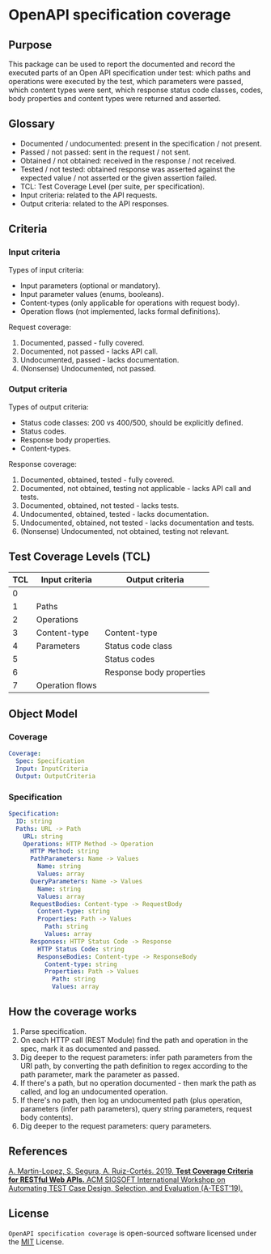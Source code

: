 # OpenAPI specification coverage

## Purpose

This package can be used to report the documented and record the executed parts of
 an Open API specification under test: which paths and operations were
 executed by the test, which parameters were passed, which content types
 were sent, which response status code classes, codes, body properties and
 content types were returned and asserted.

## Glossary

* Documented / undocumented: present in the specification / not present.
* Passed / not passed: sent in the request / not sent.
* Obtained / not obtained: received in the response / not received.
* Tested / not tested: obtained response was asserted against the expected
value / not asserted or the given assertion failed.
* TCL: Test Coverage Level (per suite, per specification).
* Input criteria: related to the API requests.
* Output criteria: related to the API responses.

## Criteria

### Input criteria

Types of input criteria:
* Input parameters (optional or mandatory).
* Input parameter values (enums, booleans).
* Content-types (only applicable for operations with request body).
* Operation flows (not implemented, lacks formal definitions).

Request coverage:
1. Documented, passed - fully covered.
2. Documented, not passed - lacks API call.
3. Undocumented, passed - lacks documentation.
4. (Nonsense) Undocumented, not passed.

### Output criteria

Types of output criteria:
* Status code classes: 200 vs 400/500, should be explicitly defined.
* Status codes.
* Response body properties.
* Content-types.

Response coverage:
1. Documented, obtained, tested - fully covered.
2. Documented, not obtained, testing not applicable - lacks API call and tests.
3. Documented, obtained, not tested - lacks tests.
4. Undocumented, obtained, tested - lacks documentation.
5. Undocumented, obtained, not tested - lacks documentation and tests.
6. (Nonsense) Undocumented, not obtained, testing not relevant.

## Test Coverage Levels (TCL)
 
| TCL | Input criteria  | Output criteria          |
| --- | --------------- | ------------------------ |
|  0  |                 |                          |
|  1  | Paths           |                          |
|  2  | Operations      |                          |
|  3  | Content-type    | Content-type             |
|  4  | Parameters      | Status code class        |
|  5  |                 | Status codes             |
|  6  |                 | Response body properties |
|  7  | Operation flows |                          |

## Object Model

### Coverage

```yaml
Coverage:
  Spec: Specification
  Input: InputCriteria
  Output: OutputCriteria
```

### Specification

```yaml
Specification:
  ID: string
  Paths: URL -> Path
    URL: string
    Operations: HTTP Method -> Operation
      HTTP Method: string
      PathParameters: Name -> Values
        Name: string
        Values: array
      QueryParameters: Name -> Values
        Name: string
        Values: array
      RequestBodies: Content-type -> RequestBody
        Content-type: string
        Properties: Path -> Values
          Path: string
          Values: array
      Responses: HTTP Status Code -> Response
        HTTP Status Code: string
        ResponseBodies: Content-type -> ResponseBody
          Content-type: string
          Properties: Path -> Values
            Path: string
            Values: array
```

## How the coverage works

1. Parse specification.
2. On each HTTP call (REST Module) find the path and operation in the spec, mark it as documented and passed.
3. Dig deeper to the request parameters: infer path parameters from the URI path, by converting the path definition to regex according to the path parameter, mark the parameter as passed.
4. If there's a path, but no operation documented - then mark the path as called, and log an undocumented operation.
5. If there's no path, then log an undocumented path (plus operation, parameters (infer path parameters), query string parameters, request body contents).
6. Dig deeper to the request parameters: query parameters.


## References

[A. Martin-Lopez, S. Segura, A. Ruiz-Cortés. 2019. **Test Coverage Criteria for RESTful Web APIs.** ACM SIGSOFT International Workshop on Automating TEST Case Design, Selection, and Evaluation (A-TEST'19).](https://personal.us.es/amarlop/wp-content/uploads/2019/09/Test_Coverage_Criteria_for_RESTful_Web_APIs.pdf)

## License

`OpenAPI specification coverage` is open-sourced software licensed under the [MIT](/LICENSE) License.
